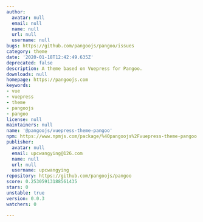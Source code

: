 ```yaml
---
author:
  avatar: null
  email: null
  name: null
  url: null
  username: null
bugs: https://github.com/pangoojs/pangoo/issues
category: theme
date: '2020-01-18T12:42:49.635Z'
deprecated: false
description: A theme based on Vuepress for Pangoo.
downloads: null
homepage: https://pangoojs.com
keywords:
- vue
- vuepress
- theme
- pangoojs
- pangoo
license: null
maintainers: null
name: '@pangoojs/vuepress-theme-pangoo'
npm: https://www.npmjs.com/package/%40pangoojs%2Fvuepress-theme-pangoo
publisher:
  avatar: null
  email: upcwangying@126.com
  name: null
  url: null
  username: upcwangying
repository: https://github.com/pangoojs/pangoo
score: 0.25305913188561435
stars: 0
unstable: true
version: 0.0.3
watchers: 0

---
```


